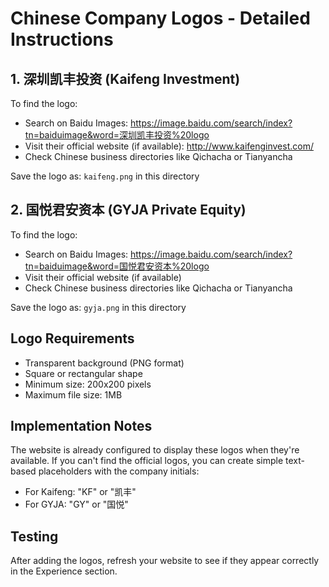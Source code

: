 # Chinese Company Logos - Detailed Instructions

## 1. 深圳凯丰投资 (Kaifeng Investment)

To find the logo:
- Search on Baidu Images: https://image.baidu.com/search/index?tn=baiduimage&word=深圳凯丰投资%20logo
- Visit their official website (if available): http://www.kaifenginvest.com/
- Check Chinese business directories like Qichacha or Tianyancha

Save the logo as: `kaifeng.png` in this directory

## 2. 国悦君安资本 (GYJA Private Equity)

To find the logo:
- Search on Baidu Images: https://image.baidu.com/search/index?tn=baiduimage&word=国悦君安资本%20logo
- Visit their official website (if available)
- Check Chinese business directories like Qichacha or Tianyancha

Save the logo as: `gyja.png` in this directory

## Logo Requirements
- Transparent background (PNG format)
- Square or rectangular shape
- Minimum size: 200x200 pixels
- Maximum file size: 1MB

## Implementation Notes
The website is already configured to display these logos when they're available. If you can't find the official logos, you can create simple text-based placeholders with the company initials:
- For Kaifeng: "KF" or "凯丰"
- For GYJA: "GY" or "国悦"

## Testing
After adding the logos, refresh your website to see if they appear correctly in the Experience section. 